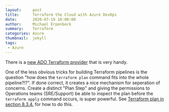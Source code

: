 ```yaml
---
layout:     post
title:      Terraform the Cloud with Azure DevOps
date:       2020-07-19 10:00:00
author:     Michael Erpenbeck
summary:    Terraform
categories: Azure
thumbnail:  jekyll
tags:
 - Azure
---
```


There is a [new ADO Terraform provider](https://adinermie.com/deploying-azure-devops-ado-using-terraform/) that is very handy.  

One of the less obvious tricks for building Terraform pipelines is the question "how does the `terraform plan` command fits into the whole pipeline?!?".  If done correct, it creates a nice mechanism for seperation of concerns.  Create a distinct "Plan Step" and giving the permissions to Operations teams (SRE/Support) be able to inspect the plan before the `terraform apply` command occurs, is super powerful.  See
[Terraform plan in section 8.3.4.](https://medium.com/@gmusumeci/deploying-terraform-infrastructure-using-azure-devops-pipelines-step-by-step-d58b68fc666d) for how to do this.